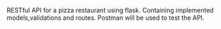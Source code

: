 RESTful API for a pizza restaurant using flask. Containing implemented models,validations and routes. Postman will be used to test the API.
